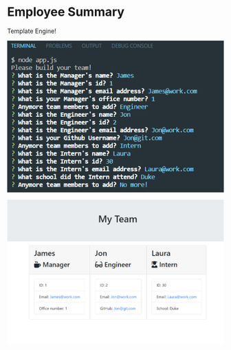 # Employee Summary
 Template Engine!

 ![Main Page](./assets/employee-summary.png) 

 ![Main Page](./assets/employee-summary2.png) 
